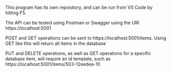 ﻿This program has its own repository, and can be run from VS Code by hitting F5. 

The API can be tested using Postman or Swagger using the URI https://localhost:5001

POST and GET operations can be sent to https://localhost:5001/items. Using GET like this will return all items in the database

PUT and DELETE operations, as well as GET operations for a specific database item, will require an id template, such as https://localhost:5001/items/503-12eedea-10